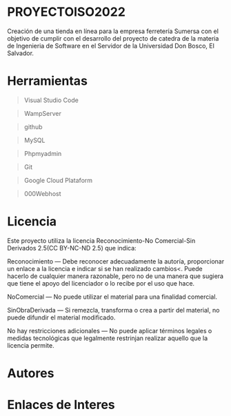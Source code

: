 # PROYECTOISO2022
Creación de una tienda en línea para la empresa ferretería Sumersa con el objetivo de cumplir con el desarrollo del proyecto de catedra de la materia de Ingenieria de Software en el Servidor de la Universidad Don Bosco, El Salvador. 

# Herramientas
>Visual Studio Code

>WampServer

>github

>MySQL 

>Phpmyadmin

>Git

>Google Cloud Plataform

>000Webhost

# Licencia
Este proyecto utiliza la licencia Reconocimiento-No Comercial-Sin Derivados 2.5(CC BY-NC-ND 2.5) que indica:

Reconocimiento — Debe reconocer adecuadamente la autoría, proporcionar un enlace a la licencia e indicar si se han realizado cambios<. Puede hacerlo de cualquier manera razonable, pero no de una manera que sugiera que tiene el apoyo del licenciador o lo recibe por el uso que hace.

NoComercial — No puede utilizar el material para una finalidad comercial.

SinObraDerivada — Si remezcla, transforma o crea a partir del material, no puede difundir el material modificado.

No hay restricciones adicionales — No puede aplicar términos legales o medidas tecnológicas que legalmente restrinjan realizar aquello que la licencia permite.

# Autores

# Enlaces de Interes 

